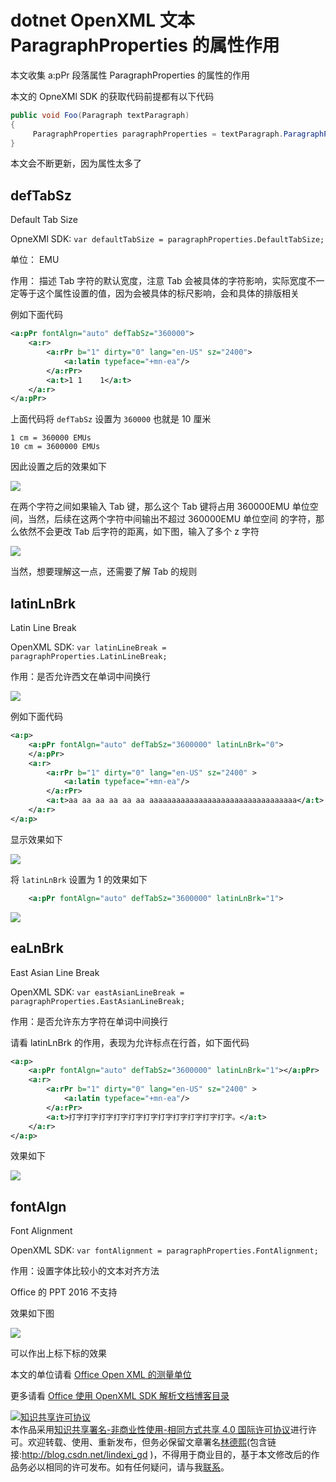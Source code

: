 # dotnet OpenXML 文本 ParagraphProperties 的属性作用

本文收集 a:pPr 段落属性 ParagraphProperties 的属性的作用

<!--more-->
<!-- CreateTime:2020/7/22 19:26:42 -->

本文的 OpneXMl SDK 的获取代码前提都有以下代码

```csharp
public void Foo(Paragraph textParagraph)
{
	 ParagraphProperties paragraphProperties = textParagraph.ParagraphProperties;
}
```

本文会不断更新，因为属性太多了

## defTabSz

Default Tab Size

OpneXMl SDK: `var defaultTabSize = paragraphProperties.DefaultTabSize;`

单位： EMU

作用： 描述 Tab 字符的默认宽度，注意 Tab 会被具体的字符影响，实际宽度不一定等于这个属性设置的值，因为会被具体的标尺影响，会和具体的排版相关

例如下面代码

```xml
<a:pPr fontAlgn="auto" defTabSz="360000">
	<a:r>
		<a:rPr b="1" dirty="0" lang="en-US" sz="2400">
			<a:latin typeface="+mn-ea"/>
		</a:rPr>
		<a:t>1 1	1</a:t>
	</a:r>
</a:pPr>
```

上面代码将 `defTabSz` 设置为 `360000` 也就是 10 厘米

```
1 cm = 360000 EMUs
10 cm = 3600000 EMUs
```

因此设置之后的效果如下

<!-- ![](image/dotnet OpenXML 文本 ParagraphProperties 的属性作用/dotnet OpenXML 文本 ParagraphProperties 的属性作用0.png) -->

![](http://cdn.lindexi.site/lindexi%2F20207221946151234.jpg)

在两个字符之间如果输入 Tab 键，那么这个 Tab 键将占用 360000EMU 单位空间，当然，后续在这两个字符中间输出不超过 360000EMU 单位空间 的字符，那么依然不会更改 Tab 后字符的距离，如下图，输入了多个 z 字符

<!-- ![](image/dotnet OpenXML 文本 ParagraphProperties 的属性作用/dotnet OpenXML 文本 ParagraphProperties 的属性作用1.png) -->

![](http://cdn.lindexi.site/lindexi%2F20207221946373419.jpg)

当然，想要理解这一点，还需要了解 Tab 的规则

## latinLnBrk

Latin Line Break

OpenXML SDK: `var latinLineBreak = paragraphProperties.LatinLineBreak;`

作用：是否允许西文在单词中间换行

<!-- ![](image/dotnet OpenXML 文本 ParagraphProperties 的属性作用/dotnet OpenXML 文本 ParagraphProperties 的属性作用2.png) -->

![](http://cdn.lindexi.site/lindexi%2F20207222011476219.jpg)

例如下面代码

```xml
<a:p>
	<a:pPr fontAlgn="auto" defTabSz="3600000" latinLnBrk="0">
	</a:pPr>
	<a:r>
		<a:rPr b="1" dirty="0" lang="en-US" sz="2400" >
			<a:latin typeface="+mn-ea"/>
		</a:rPr>
		<a:t>aa aa aa aa aa aa aaaaaaaaaaaaaaaaaaaaaaaaaaaaaaaaa</a:t>
	</a:r>
</a:p>
```

显示效果如下

<!-- ![](image/dotnet OpenXML 文本 ParagraphProperties 的属性作用/dotnet OpenXML 文本 ParagraphProperties 的属性作用3.png) -->

![](http://cdn.lindexi.site/lindexi%2F2020722201323813.jpg)

将 `latinLnBrk` 设置为 1 的效果如下

```xml
	<a:pPr fontAlgn="auto" defTabSz="3600000" latinLnBrk="1">
```

<!-- ![](image/dotnet OpenXML 文本 ParagraphProperties 的属性作用/dotnet OpenXML 文本 ParagraphProperties 的属性作用4.png) -->

![](http://cdn.lindexi.site/lindexi%2F20207222014478714.jpg)

## eaLnBrk

East Asian Line Break

OpenXML SDK: `var eastAsianLineBreak = paragraphProperties.EastAsianLineBreak;`

作用：是否允许东方字符在单词中间换行

请看 latinLnBrk 的作用，表现为允许标点在行首，如下面代码

```xml
<a:p>
	<a:pPr fontAlgn="auto" defTabSz="3600000" latinLnBrk="1"></a:pPr>
	<a:r>
		<a:rPr b="1" dirty="0" lang="en-US" sz="2400" >
			<a:latin typeface="+mn-ea"/>
		</a:rPr>
		<a:t>打字打字打字打字打字打字打字打字打字打字打字。</a:t>
	</a:r>
</a:p>
```

效果如下

<!-- ![](image/dotnet OpenXML 文本 ParagraphProperties 的属性作用/dotnet OpenXML 文本 ParagraphProperties 的属性作用5.png) -->

![](http://cdn.lindexi.site/lindexi%2F20207222017553918.jpg)


## fontAlgn

Font Alignment

OpenXML SDK: `var fontAlignment = paragraphProperties.FontAlignment;`

作用：设置字体比较小的文本对齐方法

Office 的 PPT 2016 不支持

效果如下图

<!-- ![](image/dotnet OpenXML 文本 ParagraphProperties 的属性作用/dotnet OpenXML 文本 ParagraphProperties 的属性作用6.png) -->

![](http://cdn.lindexi.site/lindexi%2F2020722202183697.jpg)

可以作出上标下标的效果

本文的单位请看 [Office Open XML 的测量单位](https://blog.lindexi.com/post/Office-Open-XML-%E7%9A%84%E6%B5%8B%E9%87%8F%E5%8D%95%E4%BD%8D.html )

更多请看 [Office 使用 OpenXML SDK 解析文档博客目录](https://blog.lindexi.com/post/Office-%E4%BD%BF%E7%94%A8-OpenXML-SDK-%E8%A7%A3%E6%9E%90%E6%96%87%E6%A1%A3%E5%8D%9A%E5%AE%A2%E7%9B%AE%E5%BD%95.html )


<a rel="license" href="http://creativecommons.org/licenses/by-nc-sa/4.0/"><img alt="知识共享许可协议" style="border-width:0" src="https://licensebuttons.net/l/by-nc-sa/4.0/88x31.png" /></a><br />本作品采用<a rel="license" href="http://creativecommons.org/licenses/by-nc-sa/4.0/">知识共享署名-非商业性使用-相同方式共享 4.0 国际许可协议</a>进行许可。欢迎转载、使用、重新发布，但务必保留文章署名[林德熙](http://blog.csdn.net/lindexi_gd)(包含链接:http://blog.csdn.net/lindexi_gd )，不得用于商业目的，基于本文修改后的作品务必以相同的许可发布。如有任何疑问，请与我[联系](mailto:lindexi_gd@163.com)。  
